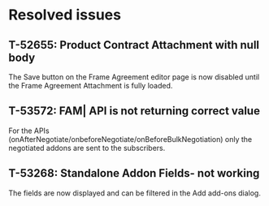 # Resolved issues

## T-52655: Product Contract Attachment with null body

The Save button on the Frame Agreement editor page is now disabled until the Frame Agreement Attachment is fully loaded.

## T-53572: FAM| API is not returning correct value

For the APIs (onAfterNegotiate/onbeforeNegotiate/onBeforeBulkNegotiation) only the negotiated addons are sent to the subscribers.

## T-53268: Standalone Addon Fields- not working

The fields are now displayed and can be filtered in the Add add-ons dialog.